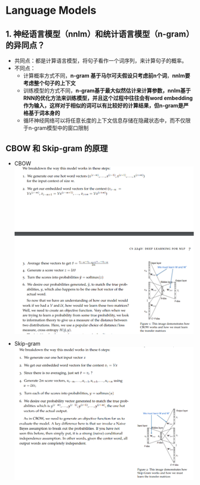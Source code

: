 # Language Models
## 1. 神经语言模型（nnlm）和统计语言模型（n-gram）的异同点？
- 共同点：都是计算语言模型，将句子看作一个词序列，来计算句子的概率。
- 不同点：
  - 计算概率方式不同，**n-gram 基于马尔可夫假设只考虑前n个词**，**nnlm要考虑整个句子的上下文**
  - 训练模型的方式不同，**n-gram基于最大似然估计来计算参数，nnlm基于RNN的优化方法来训练模型，并且这个过程中往往会有word embedding作为输入，这样对于相似的词可以有比较好的计算结果，但n-gram是严格基于词本身的**
  - 循环神经网络可以将任意长度的上下文信息存储在隐藏状态中，而不仅限于n-gram模型中的窗口限制

## CBOW 和 Skip-gram 的原理
- CBOW
![](../assets/deep_learning/cbow.png)

- Skip-gram
![](../assets/deep_learning/skip-gram.png)
